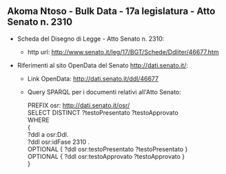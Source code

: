 ## Akoma Ntoso - Bulk Data - 17a legislatura - Atto Senato n. 2310 ##

* Scheda del Disegno di Legge - Atto Senato n. 2310:
	* http url: http://www.senato.it/leg/17/BGT/Schede/Ddliter/46677.htm

* Riferimenti al sito OpenData del Senato http://dati.senato.it/:
	* Link OpenData: http://dati.senato.it/ddl/46677
	* Query SPARQL per i documenti relativi all'Atto Senato:

        PREFIX osr: <http://dati.senato.it/osr/>  
		SELECT DISTINCT ?testoPresentato ?testoApprovato  
		WHERE  
		{  
		    ?ddl a osr:Ddl.  
		    ?ddl osr:idFase 2310 .  
		    OPTIONAL { ?ddl osr:testoPresentato ?testoPresentato }  
		    OPTIONAL { ?ddl osr:testoApprovato ?testoApprovato }  
		}
		